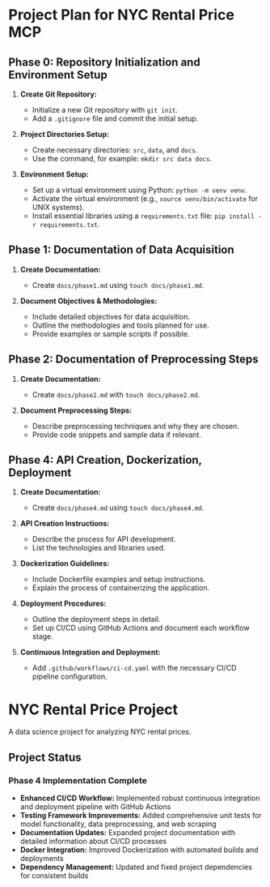 # Project Plan for NYC Rental Price MCP

## Phase 0: Repository Initialization and Environment Setup
1. **Create Git Repository:**
   - Initialize a new Git repository with `git init`.
   - Add a `.gitignore` file and commit the initial setup.

2. **Project Directories Setup:**
   - Create necessary directories: `src`, `data`, and `docs`.
   - Use the command, for example: `mkdir src data docs`.

3. **Environment Setup:**
   - Set up a virtual environment using Python: `python -m venv venv`.
   - Activate the virtual environment (e.g., `source venv/bin/activate` for UNIX systems).
   - Install essential libraries using a `requirements.txt` file: `pip install -r requirements.txt`.

## Phase 1: Documentation of Data Acquisition
1. **Create Documentation:**
   - Create `docs/phase1.md` using `touch docs/phase1.md`.

2. **Document Objectives & Methodologies:**
   - Include detailed objectives for data acquisition.
   - Outline the methodologies and tools planned for use.
   - Provide examples or sample scripts if possible.

## Phase 2: Documentation of Preprocessing Steps
1. **Create Documentation:**
   - Create `docs/phase2.md` with `touch docs/phase2.md`.

2. **Document Preprocessing Steps:**
   - Describe preprocessing techniques and why they are chosen.
   - Provide code snippets and sample data if relevant.
   
## Phase 4: API Creation, Dockerization, Deployment
1. **Create Documentation:**
   - Create `docs/phase4.md` using `touch docs/phase4.md`.

2. **API Creation Instructions:**
   - Describe the process for API development.
   - List the technologies and libraries used.

3. **Dockerization Guidelines:**
   - Include Dockerfile examples and setup instructions.
   - Explain the process of containerizing the application.

4. **Deployment Procedures:**
   - Outline the deployment steps in detail.
   - Set up CI/CD using GitHub Actions and document each workflow stage.

5. **Continuous Integration and Deployment:**
   - Add `.github/workflows/ci-cd.yaml` with the necessary CI/CD pipeline configuration.

# NYC Rental Price Project

A data science project for analyzing NYC rental prices.

## Project Status

### Phase 4 Implementation Complete
- **Enhanced CI/CD Workflow:** Implemented robust continuous integration and deployment pipeline with GitHub Actions
- **Testing Framework Improvements:** Added comprehensive unit tests for model functionality, data preprocessing, and web scraping
- **Documentation Updates:** Expanded project documentation with detailed information about CI/CD processes
- **Docker Integration:** Improved Dockerization with automated builds and deployments
- **Dependency Management:** Updated and fixed project dependencies for consistent builds
